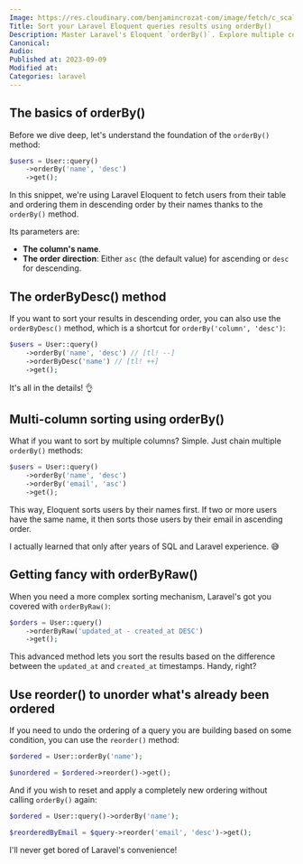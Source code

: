 ```yaml
---
Image: https://res.cloudinary.com/benjamincrozat-com/image/fetch/c_scale,f_webp,q_auto,w_1200/https://life-long-bunny.fra1.digitaloceanspaces.com/media-library/production/63/Di9ZBYMAkeuG3mF5fhRqTervFNAvu2-metaZ3V5LWNvZGluZy0zX2xwejBxeS1vcHRpbWl6ZWQuanBn-.jpg
Title: Sort your Laravel Eloquent queries results using orderBy()
Description: Master Laravel's Eloquent `orderBy()`. Explore multiple columns sorting, the advanced `orderByRaw()`, and `reorder()`.
Canonical: 
Audio:
Published at: 2023-09-09
Modified at: 
Categories: laravel
---
```


## The basics of orderBy()

Before we dive deep, let's understand the foundation of the `orderBy()` method:

```php
$users = User::query()
    ->orderBy('name', 'desc')
    ->get();
```

In this snippet, we're using Laravel Eloquent to fetch users from their table and ordering them in descending order by their names thanks to the `orderBy()` method.

Its parameters are:
- **The column's name**.
- **The order direction**: Either `asc` (the default value) for ascending or `desc` for descending.

## The orderByDesc() method

If you want to sort your results in descending order, you can also use the `orderByDesc()` method, which is a shortcut for `orderBy('column', 'desc')`:

```php
$users = User::query()
    ->orderBy('name', 'desc') // [tl! --]
    ->orderByDesc('name') // [tl! ++]
    ->get();
```

It's all in the details! 👌

## Multi-column sorting using orderBy()

What if you want to sort by multiple columns? Simple. Just chain multiple `orderBy()` methods:

```php
$users = User::query()
    ->orderBy('name', 'desc')
    ->orderBy('email', 'asc')
    ->get();
```

This way, Eloquent sorts users by their names first. If two or more users have the same name, it then sorts those users by their email in ascending order.

I actually learned that only after years of SQL and Laravel experience. 😅

## Getting fancy with orderByRaw()

When you need a more complex sorting mechanism, Laravel's got you covered with `orderByRaw()`:

```php
$orders = User::query()
    ->orderByRaw('updated_at - created_at DESC')
    ->get();
```

This advanced method lets you sort the results based on the difference between the `updated_at` and `created_at` timestamps. Handy, right?

## Use reorder() to unorder what's already been ordered

If you need to undo the ordering of a query you are building based on some condition, you can use the `reorder()` method:

```php
$ordered = User::orderBy('name');

$unordered = $ordered->reorder()->get();
```

And if you wish to reset and apply a completely new ordering without calling `orderBy()` again:

```php
$ordered = User::query()->orderBy('name');

$reorderedByEmail = $query->reorder('email', 'desc')->get();
```

I'll never get bored of Laravel's convenience!